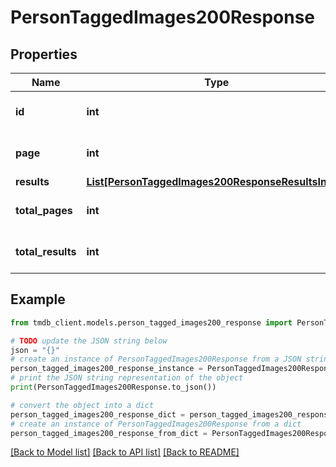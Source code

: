 # PersonTaggedImages200Response


## Properties

Name | Type | Description | Notes
------------ | ------------- | ------------- | -------------
**id** | **int** |  | [optional] [default to 0]
**page** | **int** |  | [optional] [default to 0]
**results** | [**List[PersonTaggedImages200ResponseResultsInner]**](PersonTaggedImages200ResponseResultsInner.md) |  | [optional] 
**total_pages** | **int** |  | [optional] [default to 0]
**total_results** | **int** |  | [optional] [default to 0]

## Example

```python
from tmdb_client.models.person_tagged_images200_response import PersonTaggedImages200Response

# TODO update the JSON string below
json = "{}"
# create an instance of PersonTaggedImages200Response from a JSON string
person_tagged_images200_response_instance = PersonTaggedImages200Response.from_json(json)
# print the JSON string representation of the object
print(PersonTaggedImages200Response.to_json())

# convert the object into a dict
person_tagged_images200_response_dict = person_tagged_images200_response_instance.to_dict()
# create an instance of PersonTaggedImages200Response from a dict
person_tagged_images200_response_from_dict = PersonTaggedImages200Response.from_dict(person_tagged_images200_response_dict)
```
[[Back to Model list]](../README.md#documentation-for-models) [[Back to API list]](../README.md#documentation-for-api-endpoints) [[Back to README]](../README.md)


